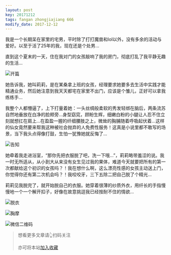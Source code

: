 ```yaml
---
layout: post
key: 20171212
tags: fangan zhongjiajiang 666
modify_date: 2017-12-12
---
```


我是一个长期呆在家里的宅男，平时除了打打魔兽和lol以外，没有多余的活动与爱好。以至于活了25年的我，现在还是个处男...

直到这个夏末的一天，住在我对门的女孩敲响了我的房门，彻底打乱了我平静无趣的生活...

![开篇](http://ww4.sinaimg.cn/large/0060lm7Tly1fmeuegg50jg30hs0a015z.gif)

她告诉我，她叫莉莉，是在某桑拿上班的女孩，经理要求她要多去生活中实践才能精通业务，然后她注意到我天天都宅在家里不出门，应该是个雏儿，正好可以拿我练练手...

我整个人都懵逼了，上下打量着她：一头丝绸般柔软的秀发轻绑在脑后，两条流苏自然地垂放在白净的脸颊旁...身型窈窕，顾盼生辉，细嫩白粉的小腿让人忍不住立刻就想扛在肩上...在盈盈一握的纤细腰肢之上，微耸的胸脯随着呼吸起伏着...这样的仙女竟然要来帮我这种被社会抛弃的人免费性服务！这真是小说里都不敢写的场景，当下我头点得像打鼓，生怕一犹豫她就反悔了...

![告知](http://ww2.sinaimg.cn/large/0060lm7Tly1fmev98pioeg30hs0a0tvk.gif)

她牵着我走进浴室，“那你先把衣服脱了吧，洗一下哦...”，莉莉略带羞涩的说。我一时无所适从，从小到大从来没有女生见过我的果体，难道今天就要把所有的第一次都献给这个初识的女孩吗？！我在想什么啊，这么漂亮性感的女孩主动送上门，你觉得你还有第二次机会吗？！我咬咬牙，三下五除二把自己脱了个精光...

莉莉见我脱完了，就开始脱自己的衣服。她穿着很薄的纱质外衣，用纤长的手指慢慢地一个一个解开扣子，好像在故意挑逗我已经按耐不住的情欲...

![脱衣](https://upload.cc/i/rEWmQU.gif)

![胸摩](http://ww1.sinaimg.cn/large/0060lm7Tly1fmewh7rufig30hs0a01kx.gif)


<!-- 以下是常规落款 -->
![微信二维码](https://upload.cc/i/7D2dOc.jpg)

>想看更多文章请👆扫码关注
>
>亦可将本站<a href="javascript:" onclick="shoucang(document.title,window.location);">加入收藏</a>
